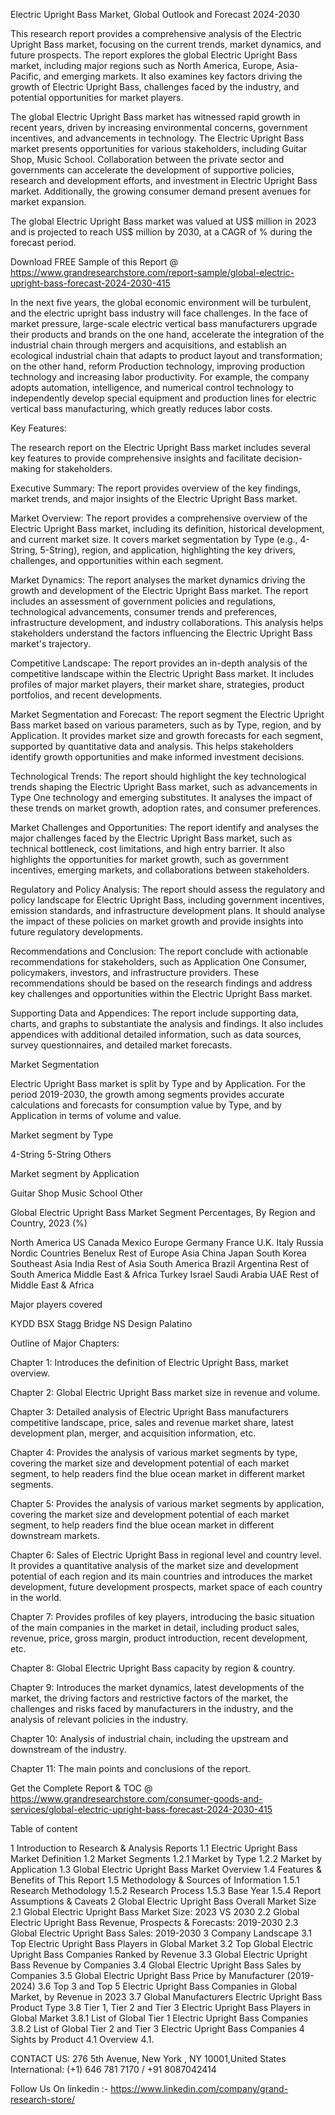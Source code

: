 Electric Upright Bass Market, Global Outlook and Forecast 2024-2030

This research report provides a comprehensive analysis of the Electric Upright Bass market, focusing on the current trends, market dynamics, and future prospects. The report explores the global Electric Upright Bass market, including major regions such as North America, Europe, Asia-Pacific, and emerging markets. It also examines key factors driving the growth of Electric Upright Bass, challenges faced by the industry, and potential opportunities for market players.

The global Electric Upright Bass market has witnessed rapid growth in recent years, driven by increasing environmental concerns, government incentives, and advancements in technology. The Electric Upright Bass market presents opportunities for various stakeholders, including Guitar Shop, Music School. Collaboration between the private sector and governments can accelerate the development of supportive policies, research and development efforts, and investment in Electric Upright Bass market. Additionally, the growing consumer demand present avenues for market expansion.

The global Electric Upright Bass market was valued at US$ million in 2023 and is projected to reach US$ million by 2030, at a CAGR of % during the forecast period.

Download FREE Sample of this Report @ https://www.grandresearchstore.com/report-sample/global-electric-upright-bass-forecast-2024-2030-415


In the next five years, the global economic environment will be turbulent, and the electric upright bass industry will face challenges. In the face of market pressure, large-scale electric vertical bass manufacturers upgrade their products and brands on the one hand, accelerate the integration of the industrial chain through mergers and acquisitions, and establish an ecological industrial chain that adapts to product layout and transformation; on the other hand, reform Production technology, improving production technology and increasing labor productivity. For example, the company adopts automation, intelligence, and numerical control technology to independently develop special equipment and production lines for electric vertical bass manufacturing, which greatly reduces labor costs.

Key Features:

The research report on the Electric Upright Bass market includes several key features to provide comprehensive insights and facilitate decision-making for stakeholders.

Executive Summary: The report provides overview of the key findings, market trends, and major insights of the Electric Upright Bass market.

Market Overview: The report provides a comprehensive overview of the Electric Upright Bass market, including its definition, historical development, and current market size. It covers market segmentation by Type (e.g., 4-String, 5-String), region, and application, highlighting the key drivers, challenges, and opportunities within each segment.

Market Dynamics: The report analyses the market dynamics driving the growth and development of the Electric Upright Bass market. The report includes an assessment of government policies and regulations, technological advancements, consumer trends and preferences, infrastructure development, and industry collaborations. This analysis helps stakeholders understand the factors influencing the Electric Upright Bass market's trajectory.

Competitive Landscape: The report provides an in-depth analysis of the competitive landscape within the Electric Upright Bass market. It includes profiles of major market players, their market share, strategies, product portfolios, and recent developments.

Market Segmentation and Forecast: The report segment the Electric Upright Bass market based on various parameters, such as by Type, region, and by Application. It provides market size and growth forecasts for each segment, supported by quantitative data and analysis. This helps stakeholders identify growth opportunities and make informed investment decisions.

Technological Trends: The report should highlight the key technological trends shaping the Electric Upright Bass market, such as advancements in Type One technology and emerging substitutes. It analyses the impact of these trends on market growth, adoption rates, and consumer preferences.

Market Challenges and Opportunities: The report identify and analyses the major challenges faced by the Electric Upright Bass market, such as technical bottleneck, cost limitations, and high entry barrier. It also highlights the opportunities for market growth, such as government incentives, emerging markets, and collaborations between stakeholders.

Regulatory and Policy Analysis: The report should assess the regulatory and policy landscape for Electric Upright Bass, including government incentives, emission standards, and infrastructure development plans. It should analyse the impact of these policies on market growth and provide insights into future regulatory developments.

Recommendations and Conclusion: The report conclude with actionable recommendations for stakeholders, such as Application One Consumer, policymakers, investors, and infrastructure providers. These recommendations should be based on the research findings and address key challenges and opportunities within the Electric Upright Bass market.

Supporting Data and Appendices: The report include supporting data, charts, and graphs to substantiate the analysis and findings. It also includes appendices with additional detailed information, such as data sources, survey questionnaires, and detailed market forecasts.

Market Segmentation



Electric Upright Bass market is split by Type and by Application. For the period 2019-2030, the growth among segments provides accurate calculations and forecasts for consumption value by Type, and by Application in terms of volume and value.



Market segment by Type



4-String
5-String
Others


Market segment by Application



Guitar Shop
Music School
Other


Global Electric Upright Bass Market Segment Percentages, By Region and Country, 2023 (%)



North America
US
Canada
Mexico
Europe
Germany
France
U.K.
Italy
Russia
Nordic Countries
Benelux
Rest of Europe
Asia
China
Japan
South Korea
Southeast Asia
India
Rest of Asia
South America
Brazil
Argentina
Rest of South America
Middle East & Africa
Turkey
Israel
Saudi Arabia
UAE
Rest of Middle East & Africa


Major players covered



KYDD
BSX
Stagg
Bridge
NS Design
Palatino


Outline of Major Chapters:

Chapter 1: Introduces the definition of Electric Upright Bass, market overview.

Chapter 2: Global Electric Upright Bass market size in revenue and volume.

Chapter 3: Detailed analysis of Electric Upright Bass manufacturers competitive landscape, price, sales and revenue market share, latest development plan, merger, and acquisition information, etc.

Chapter 4: Provides the analysis of various market segments by type, covering the market size and development potential of each market segment, to help readers find the blue ocean market in different market segments.

Chapter 5: Provides the analysis of various market segments by application, covering the market size and development potential of each market segment, to help readers find the blue ocean market in different downstream markets.

Chapter 6: Sales of Electric Upright Bass in regional level and country level. It provides a quantitative analysis of the market size and development potential of each region and its main countries and introduces the market development, future development prospects, market space of each country in the world.

Chapter 7: Provides profiles of key players, introducing the basic situation of the main companies in the market in detail, including product sales, revenue, price, gross margin, product introduction, recent development, etc.

Chapter 8: Global Electric Upright Bass capacity by region & country.

Chapter 9: Introduces the market dynamics, latest developments of the market, the driving factors and restrictive factors of the market, the challenges and risks faced by manufacturers in the industry, and the analysis of relevant policies in the industry.

Chapter 10: Analysis of industrial chain, including the upstream and downstream of the industry.

Chapter 11: The main points and conclusions of the report.

Get the Complete Report & TOC @ https://www.grandresearchstore.com/consumer-goods-and-services/global-electric-upright-bass-forecast-2024-2030-415

Table of content

1 Introduction to Research & Analysis Reports
1.1 Electric Upright Bass Market Definition
1.2 Market Segments
1.2.1 Market by Type
1.2.2 Market by Application
1.3 Global Electric Upright Bass Market Overview
1.4 Features & Benefits of This Report
1.5 Methodology & Sources of Information
1.5.1 Research Methodology
1.5.2 Research Process
1.5.3 Base Year
1.5.4 Report Assumptions & Caveats
2 Global Electric Upright Bass Overall Market Size
2.1 Global Electric Upright Bass Market Size: 2023 VS 2030
2.2 Global Electric Upright Bass Revenue, Prospects & Forecasts: 2019-2030
2.3 Global Electric Upright Bass Sales: 2019-2030
3 Company Landscape
3.1 Top Electric Upright Bass Players in Global Market
3.2 Top Global Electric Upright Bass Companies Ranked by Revenue
3.3 Global Electric Upright Bass Revenue by Companies
3.4 Global Electric Upright Bass Sales by Companies
3.5 Global Electric Upright Bass Price by Manufacturer (2019-2024)
3.6 Top 3 and Top 5 Electric Upright Bass Companies in Global Market, by Revenue in 2023
3.7 Global Manufacturers Electric Upright Bass Product Type
3.8 Tier 1, Tier 2 and Tier 3 Electric Upright Bass Players in Global Market
3.8.1 List of Global Tier 1 Electric Upright Bass Companies
3.8.2 List of Global Tier 2 and Tier 3 Electric Upright Bass Companies
4 Sights by Product
4.1 Overview
4.1.

CONTACT US:
276 5th Avenue, New York , NY 10001,United States
International: (+1) 646 781 7170 / +91 8087042414

Follow Us On linkedin :- https://www.linkedin.com/company/grand-research-store/
 

